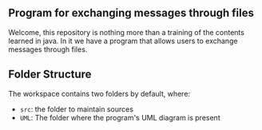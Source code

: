 ## Program for exchanging messages through files

Welcome, this repository is nothing more than a training of the contents learned in java. In it we have a program that allows users to exchange messages through files.

## Folder Structure

The workspace contains two folders by default, where:

- `src`: the folder to maintain sources
- `UML`: The folder where the program's UML diagram is present